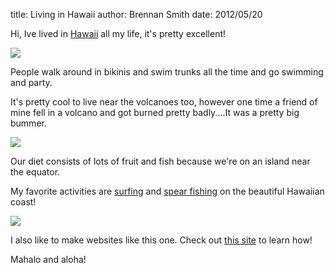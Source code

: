 title: Living in Hawaii
author: Brennan Smith
date: 2012/05/20

Hi, Ive lived in <a href="http://www.gohawaii.com/">Hawaii</a> all my life, it's pretty excellent! 

<img src="http://imgur.com/lJDSB"></img>

People walk around in bikinis and swim trunks all the time and go swimming and party.
 
It's pretty cool to live near the volcanoes too, however one time a friend of mine fell in a volcano and got burned pretty badly....It was a pretty big bummer.

<img src="http://imgur.com/airCy"></img>
 
Our diet consists of lots of fruit and fish because we're on an island near the equator.

My favorite activities are <a href="http://www.wannasurf.com/spot/North_America/USA/Hawaii/Oahu/">surfing</a> and <a href="http://www.hawaiiskindiver.com/">spear fishing</a> on the beautiful Hawaiian coast!

<img src="http://i.usatoday.net/travel/_photos/2012/06/01/Hawaiian-Airlines-takes-on-East-Coast-LU1JDBFU-x-large.jpg"></img>

I also like to make websites like this one. Check out <a href="http://www.html.net/">this site</a> to learn how!

Mahalo and aloha!